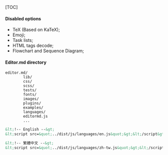 [TOC]

#### Disabled options

- TeX (Based on KaTeX);
- Emoji;
- Task lists;
- HTML tags decode;
- Flowchart and Sequence Diagram;

#### Editor.md directory

    editor.md/
            lib/
            css/
            scss/
            tests/
            fonts/
            images/
            plugins/
            examples/
            languages/     
            editormd.js
            ...

```html
&lt;!-- English --&gt;
&lt;script src=&quot;../dist/js/languages/en.js&quot;&gt;&lt;/script&gt;

&lt;!-- 繁體中文 --&gt;
&lt;script src=&quot;../dist/js/languages/zh-tw.js&quot;&gt;&lt;/script&gt;
```